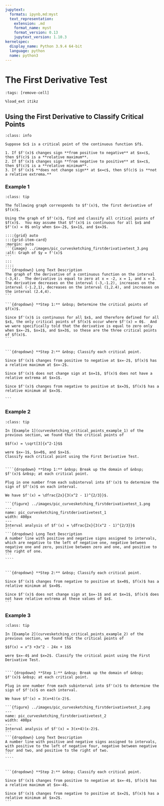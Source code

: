 ```yaml
---
jupytext:
  formats: ipynb,md:myst
  text_representation:
    extension: .md
    format_name: myst
    format_version: 0.13
    jupytext_version: 1.10.3
kernelspec:
  display_name: Python 3.9.4 64-bit
  language: python
  name: python3
---
```

# The First Derivative Test

```{code-cell}
:tags: [remove-cell]

%load_ext itikz
```

## Using the First Derivative to Classify Critical Points


```{admonition} The First Derivative Test
:class: info

Suppose $c$ is a critical point of the continuous function $f$.

1. If $f'(x)$ changes sign **from positive to negative** at $x=c$, then $f(c)$ is a **relative maximum**.
2. If $f'(x)$ changes sign **from negative to positive** at $x=c$, then $f(c)$ is a **relative minimum**. 
3. If $f'(x)$ **does not change sign** at $x=c$, then $f(c)$ is **not a relative extrema.** 
```

### Example 1
````{admonition} Classify critical points based on graph of $f'$
:class: tip

The following graph corresponds to $f'(x)$, the first derivative of $f(x)$.  

Using the graph of $f'(x)$, find and classify all critical points of $f(x)$.  You may assume that $f'(x)$ is continuous for all $x$ and $f'(x) = 0$ only when $x=-2$, $x=1$, and $x=3$.

::::{grid} auto
:::{grid-item-card}
:margin: auto
```{image} ../images/pic_curvesketching_firstderivativetest_3.png
:alt: Graph of $y = f'(x)$
```
:::
::::
```{dropdown} Long Text Description
The graph of the derivative of a continuous function on the interval (-3,4).  The derivative is equal to zero at x = -2, x = 1, and x = 3.  The derivative decreases on the interval (-3,-1.2), increases on the interval (-1.2,1), decreases on the interval (1,2.4), and increases on the interval (2.4,4).
```

```{dropdown} **Step 1:** &nbsp; Determine the critical points of $f(x)$.

Since $f'(x)$ is continuous for all $x$, and therefore defined for all $x$, the only critical points of $f(x)$ occur where $f'(x) = 0$.  And we were specifically told that the derivative is equal to zero only when $x=-2$, $x=1$, and $x=3$, so these are the three critical points of $f(x)$.
```


```{dropdown} **Step 2:** &nbsp; Classify each critical point.

Since $f'(x)$ changes from positive to negative at $x=-2$, $f(x)$ has a relative maximum at $x=-2$.

Since $f'(x)$ does not change sign at $x=1$, $f(x)$ does not have a relative extrema at $x=1$.

Since $f'(x)$ changes from negative to positive at $x=3$, $f(x)$ has a relative minimum at $x=3$.

```

````


### Example 2
`````{admonition} Classifying critical points using the first derivative test
:class: tip

In [Example 1](curvesketching_critical_points_example_1) of the previous section, we found that the critical points of 

$$f(x) = \sqrt[3]{x^2-1}$$ 

were $x=-1$, $x=0$, and $x=1$.
Classify each critical point using the First Derivative Test. 


````{dropdown} **Step 1:** &nbsp; Break up the domain of &nbsp; $f'(x)$ &nbsp; at each critical point.

Plug in one number from each subinterval into $f'(x)$ to determine the sign of $f'(x)$ on each interval.

We have $f'(x) = \dfrac{2x}{3(x^2 - 1)^{2/3}}$.

```{figure} ../images/pic_curvesketching_firstderivativetest_1.png
---
name: pic_curvesketching_firstderivativetest_1
width: 400px
---
Interval analysis of $f'(x) = \dfrac{2x}{3(x^2 - 1)^{2/3}}$
```
```{dropdown} Long Text Description
A number line with positive and negative signs assigned to intervals, which are negative to the left of negative one, negative between negative one and zero, positive between zero and one, and positive to the right of one.
```
````


```{dropdown} **Step 2:** &nbsp; Classify each critical point.

Since $f'(x)$ changes from negative to positive at $x=0$, $f(x)$ has a relative minimum at $x=0$.  

Since $f'(x)$ does not change sign at $x=-1$ and at $x=1$, $f(x)$ does not have relative extrema at these values of $x$.
```
`````


### Example 3

`````{admonition} Classifying critical points using the first derivative test
:class: tip

In [Example 2](curvesketching_critical_points_example_2) of the previous section, we found that the critical points of 

$$f(x) = x^3 +3x^2 - 24x + 1$$ 

were $x=-4$ and $x=2$. Classify the critical point using the First Derivative Test. 


````{dropdown} **Step 1:** &nbsp; Break up the domain of &nbsp; $f'(x)$ &nbsp; at each critical point.

Plug in one number from each subinterval into $f'(x)$ to determine the sign of $f'(x)$ on each interval.

We have $f'(x) = 3(x+4)(x-2)$.

```{figure} ../images/pic_curvesketching_firstderivativetest_2.png
---
name: pic_curvesketching_firstderivativetest_2
width: 400px
---
Interval analysis of $f'(x) = 3(x+4)(x-2)$.
```
```{dropdown} Long Text Description
A number line with positive and negative signs assigned to intervals, with positive to the left of negative four, negative between negative four and two, and positive to the right of two.
```
````


```{dropdown} **Step 2:** &nbsp; Classify each critical point.

Since $f'(x)$ changes from positive to negative at $x=-4$, $f(x)$ has a relative maximum at $x=-4$.  

Since $f'(x)$ changes from negative to positive at $x=2$, $f(x)$ has a relative minimum at $x=2$.
```
`````


